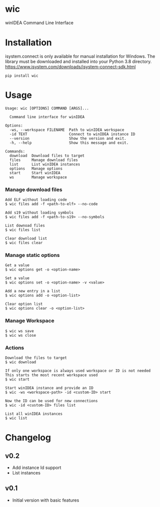 # wic
winIDEA Command Line Interface

# Installation
isystem.connect is only available for manual installation for Windows.
The library must be downloaded and installed into your Python 3.8 directory.
https://www.isystem.com/downloads/isystem-connect-sdk.html

`pip install wic`

# Usage
```
Usage: wic [OPTIONS] COMMAND [ARGS]...

  Command line interface for winIDEA

Options:
  -ws, --workspace FILENAME  Path to winIDEA workspace
  -id TEXT                   Connect to winIDEA instance ID
  --version                  Show the version and exit.
  -h, --help                 Show this message and exit.

Commands:
  download  Download files to target
  files     Manage download files
  list      List winIDEA instances
  options   Manage options
  start     Start winIDEA
  ws        Manage workspace
```


### Manage download files
```
Add ELF without loading code  
$ wic files add -f <path-to-elf> --no-code

Add s19 without loading symbols  
$ wic files add -f <path-to-s19> --no-symbols

List downoad files  
$ wic files list

Clear download list  
$ wic files clear
```

### Manage static options
```
Get a value  
$ wic options get -o <option-name>

Set a value  
$ wic options set -o <option-name> -v <value>

Add a new entry in a list  
$ wic options add -o <option-list>

Clear option list  
$ wic options clear -o <option-list>
```

### Manage Workspace
```
$ wic ws save
$ wic ws close
```

### Actions
```
Download the files to target  
$ wic download

If only one workspace is always used workspace or ID is not needed
This starts the most recent workspace used
$ wic start

Start winIDEA instance and provide an ID  
$ wic -ws <workspace-path> -id <custom-ID> start

Now the ID can be used for new connections
$ wic -id <custom-ID> files list

List all winIDEA instances  
$ wic list
```

# Changelog
## v0.2
- Add instance Id support
- List instances

## v0.1
- Initial version with basic features